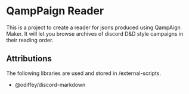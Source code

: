 # QampPaign Reader

This is a project to create a reader for jsons produced using QampAign Maker. It will let you browse archives of discord D&D style campaigns in their reading order.

## Attributions

The following libraries are used and stored in /external-scripts.

- @odiffey/discord-markdown
